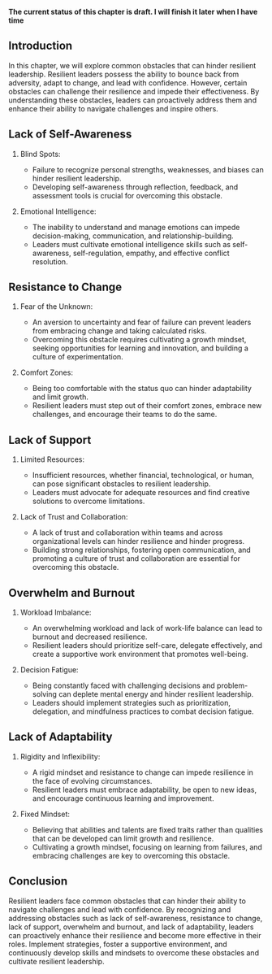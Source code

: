 **The current status of this chapter is draft. I will finish it later when I have time**

Introduction
------------

In this chapter, we will explore common obstacles that can hinder resilient leadership. Resilient leaders possess the ability to bounce back from adversity, adapt to change, and lead with confidence. However, certain obstacles can challenge their resilience and impede their effectiveness. By understanding these obstacles, leaders can proactively address them and enhance their ability to navigate challenges and inspire others.

Lack of Self-Awareness
----------------------

1. Blind Spots:

   * Failure to recognize personal strengths, weaknesses, and biases can hinder resilient leadership.
   * Developing self-awareness through reflection, feedback, and assessment tools is crucial for overcoming this obstacle.
2. Emotional Intelligence:

   * The inability to understand and manage emotions can impede decision-making, communication, and relationship-building.
   * Leaders must cultivate emotional intelligence skills such as self-awareness, self-regulation, empathy, and effective conflict resolution.

Resistance to Change
--------------------

1. Fear of the Unknown:

   * An aversion to uncertainty and fear of failure can prevent leaders from embracing change and taking calculated risks.
   * Overcoming this obstacle requires cultivating a growth mindset, seeking opportunities for learning and innovation, and building a culture of experimentation.
2. Comfort Zones:

   * Being too comfortable with the status quo can hinder adaptability and limit growth.
   * Resilient leaders must step out of their comfort zones, embrace new challenges, and encourage their teams to do the same.

Lack of Support
---------------

1. Limited Resources:

   * Insufficient resources, whether financial, technological, or human, can pose significant obstacles to resilient leadership.
   * Leaders must advocate for adequate resources and find creative solutions to overcome limitations.
2. Lack of Trust and Collaboration:

   * A lack of trust and collaboration within teams and across organizational levels can hinder resilience and hinder progress.
   * Building strong relationships, fostering open communication, and promoting a culture of trust and collaboration are essential for overcoming this obstacle.

Overwhelm and Burnout
---------------------

1. Workload Imbalance:

   * An overwhelming workload and lack of work-life balance can lead to burnout and decreased resilience.
   * Resilient leaders should prioritize self-care, delegate effectively, and create a supportive work environment that promotes well-being.
2. Decision Fatigue:

   * Being constantly faced with challenging decisions and problem-solving can deplete mental energy and hinder resilient leadership.
   * Leaders should implement strategies such as prioritization, delegation, and mindfulness practices to combat decision fatigue.

Lack of Adaptability
--------------------

1. Rigidity and Inflexibility:

   * A rigid mindset and resistance to change can impede resilience in the face of evolving circumstances.
   * Resilient leaders must embrace adaptability, be open to new ideas, and encourage continuous learning and improvement.
2. Fixed Mindset:

   * Believing that abilities and talents are fixed traits rather than qualities that can be developed can limit growth and resilience.
   * Cultivating a growth mindset, focusing on learning from failures, and embracing challenges are key to overcoming this obstacle.

Conclusion
----------

Resilient leaders face common obstacles that can hinder their ability to navigate challenges and lead with confidence. By recognizing and addressing obstacles such as lack of self-awareness, resistance to change, lack of support, overwhelm and burnout, and lack of adaptability, leaders can proactively enhance their resilience and become more effective in their roles. Implement strategies, foster a supportive environment, and continuously develop skills and mindsets to overcome these obstacles and cultivate resilient leadership.
